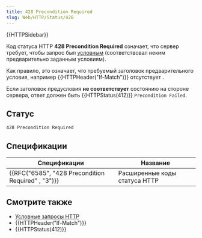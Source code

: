 ```yaml
---
title: 428 Precondition Required
slug: Web/HTTP/Status/428
---
```


{{HTTPSidebar}}

Код статуса HTTP **428 Precondition Required** означает, что сервер требует, чтобы запрос был [условным](/ru/docs/Web/HTTP/Conditional_requests) (соответствовал неким предварительно заданным условиям).

Как правило, это означает, что требуемый заголовок предварительного условия, например {{HTTPHeader("If-Match")}} отсутствует .

Если заголовок предусловия **не соответствует** состоянию на стороне сервера, ответ должен быть {{HTTPStatus(412)}} `Precondition Failed`.

## Статус

```
428 Precondition Required
```

## Спецификации

| Спецификации                                                         | Название                      |
| -------------------------------------------------------------------- | ----------------------------- |
| {{RFC("6585", "428 Precondition Required" , "3")}} | Расширенные коды статуса HTTP |

## Смотрите также

- [Условные запросы HTTP](/ru/docs/Web/HTTP/Conditional_requests)
- {{HTTPHeader("If-Match")}}
- {{HTTPStatus(412)}}
